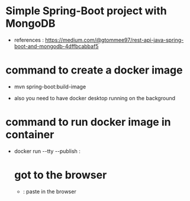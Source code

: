 # Simple Spring-Boot project with MongoDB
- references : https://medium.com/@gtommee97/rest-api-java-spring-boot-and-mongodb-4dffbcabbaf5

# command to create a docker image 

- mvn spring-boot:build-image

- also you need to have docker desktop running on the background

# command to run docker image in container
- docker run --tty --publish <dockerpublishport>:<localhostport> <snapshot-name>
  
   # got to the browser 
   - <IPdocker>:<appportnumber> paste in the browser
